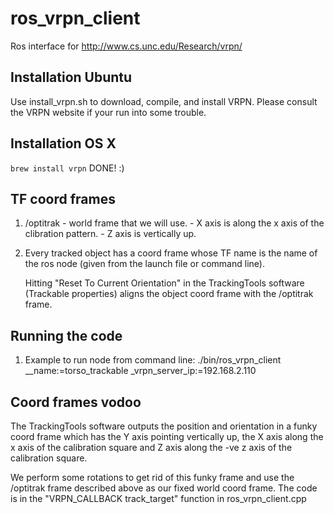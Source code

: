 ros_vrpn_client
===============

Ros interface for http://www.cs.unc.edu/Research/vrpn/

Installation Ubuntu
-------------------
Use install_vrpn.sh to download, compile, and install VRPN.
Please consult the VRPN website if your run into some trouble.

Installation OS X
-----------------
`brew install vrpn`
DONE! :)

TF coord frames
----------------

1. /optitrak 
        - world frame that we will use.
        - X axis is along the x axis of the clibration pattern.
        - Z axis is vertically up.

2. Every tracked object has a coord frame whose TF name is the name of
   the ros node (given from the launch file or command line).

   Hitting "Reset To Current Orientation" in the TrackingTools
   software (Trackable properties) aligns the object coord frame with
   the /optitrak frame.

Running the code
----------------

1. Example to run node from command line:
     ./bin/ros_vrpn_client __name:=torso_trackable _vrpn_server_ip:=192.168.2.110


Coord frames vodoo
------------------
The TrackingTools software outputs the position and orientation in a
funky coord frame which has the Y axis pointing vertically up, the X
axis along the x axis of the calibration square and Z axis along the
-ve z axis of the calibration square.

We perform some rotations to get rid of this funky frame and use the
/optitrak frame described above as our fixed world coord frame. The
code is in the "VRPN_CALLBACK track_target" function in
ros_vrpn_client.cpp


